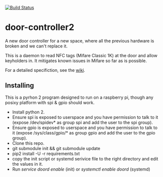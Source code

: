 [![Build Status](https://travis-ci.org/somakeit/door-controller2.svg?branch=master)](https://travis-ci.org/somakeit/door-controller2)
# door-controller2
A new door controller for a new space, where all the previous hardware is broken and we can't replace it.

This is a daemon to read NFC tags (Mifare Classic 1K) at the door and allow keyholders in.
It mitigates known issues in Mifare so far as is possible.

For a detailed specifiction, see the [wiki](https://wiki.somakeit.org.uk/wiki/The_Door).

## Installing
This is a pyrhon 2 program designed to run on a raspberry pi, though any posixy platform with spi & gpio should work.

* Install python 2.
* Ensure spi is exposed to userspace and you have permission to talk to it (expose /dev/spidev\* as group spi and add the user to the spi group).
* Ensure gpio is exposed to userspace and you have permission to talk to it (expose /sys/class/gpio/\* as group gpio and add the user to the gpio group).
* Clone this repo.
* git submodule init && git submodule update
* pip2 install -U -r requirements.txt
* copy the init script or systemd serivice file to the right directory and edit the values in it.
* Run *service doord enable* (init) or *systemctl enable doord* (systemd)
